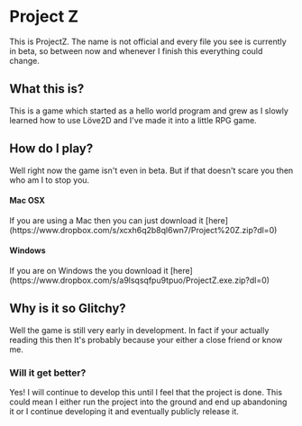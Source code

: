 <h1>Project Z</h1>
This is ProjectZ. The name is not official and every file you see is currently in beta, so between now and whenever I finish this everything could change. 
<h2>What this is? </h2>
This is a game which started as a hello world program and grew as I slowly learned how to use Löve2D and I've made it into a little RPG game.
<h2>How do I play?</h2>
Well right now the game isn't even in beta. But if that doesn't scare you then who am I to stop you.
<h4>Mac OSX</h4>
If you are using a Mac then you can just download it [here](https://www.dropbox.com/s/xcxh6q2b8ql6wn7/Project%20Z.zip?dl=0)
<h4>Windows</h4>
If you are on Windows the you download it [here](https://www.dropbox.com/s/a9lsqsqfpu9tpuo/ProjectZ.exe.zip?dl=0)
<h2> Why is it so Glitchy?</h2>
Well the game is still very early in development. In fact if your actually reading this then It's probably because your either a close friend or know me.
<h3>Will it get better?</h3>
Yes! I will continue to develop this until I feel that the project is done. This could mean I either run the project into the ground and end up abandoning it or I continue developing it and eventually publicly release it.
